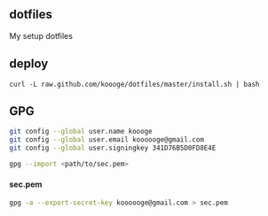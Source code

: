 ## dotfiles
My setup dotfiles

## deploy
```
curl -L raw.github.com/koooge/dotfiles/master/install.sh | bash
```


## GPG
```sh
git config --global user.name koooge
git config --global user.email koooooge@gmail.com
git config --global user.signingkey 341D76B5D0FD8E4E

gpg --import <path/to/sec.pem>
```

#### sec.pem

```sh
gpg -a --export-secret-key koooooge@gmail.com > sec.pem
```
